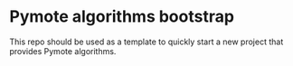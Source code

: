 Pymote algorithms bootstrap
===========================
This repo should be used as a template to quickly start a new project that provides Pymote algorithms.
